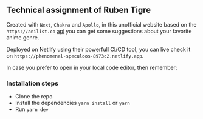 ## Technical assignment of Ruben Tigre

Created with `Next`, `Chakra` and `Apollo`, in this unofficial website based on the `https://anilist.co` [api](https://anilist.gitbook.io/anilist-apiv2-docs/) you can get some suggestions about your favorite anime genre.

Deployed on Netlify using their powerfull CI/CD tool, you can live check it on `https://phenomenal-speculoos-8973c2.netlify.app`.

In case you prefer to open in your local code editor, then remember:

### Installation steps

- Clone the repo
- Install the dependencies `yarn install` or `yarn`
- Run `yarn dev`

